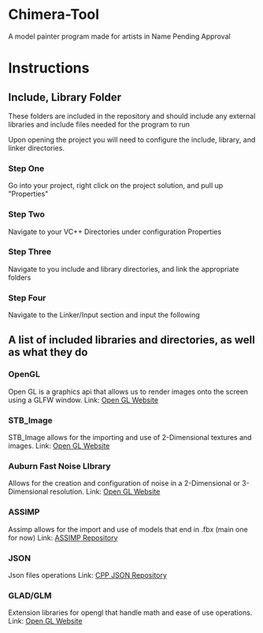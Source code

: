 # Chimera-Tool
A model painter program made for artists in Name Pending Approval

# Instructions

## Include, Library Folder
These folders are included in the repository and should include any external libraries and include files
needed for the program to run

Upon opening the project you will need to configure the include, library, and linker directories.

### Step One
Go into your project, right click on the project solution, and pull up "Properties"

### Step Two
Navigate to your VC++ Directories under configuration Properties

### Step Three
Navigate to you include and library directories, and link the appropriate folders

### Step Four
Navigate to the Linker/Input section and input the following

## A list of included libraries and directories, as well as what they do

### OpenGL
Open GL is a graphics api that allows us to render images onto the screen using a GLFW window.
Link: [Open GL Website](https://www.opengl.org/)

### STB_Image
STB_Image allows for the importing and use of 2-Dimensional textures and images.
Link: [Open GL Website](https://github.com/nothings/stb)

### Auburn Fast Noise LIbrary
Allows for the creation and configuration of noise in a 2-Dimensional or 3-Dimensional resolution.
Link: [Open GL Website](https://www.opengl.org/)

### ASSIMP
Assimp allows for the import and use of models that end in .fbx (main one for now)
Link: [ASSIMP Repository](https://github.com/assimp/assimp)

### JSON
Json files operations
Link: [CPP JSON Repository](https://github.com/nlohmann/json)

### GLAD/GLM
Extension libraries for opengl that handle math and ease of use operations.
Link: [Open GL Website](https://www.opengl.org/)

